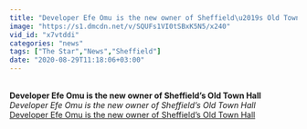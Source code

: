 ```yaml
---
title: "Developer Efe Omu is the new owner of Sheffield\u2019s Old Town Hall"
image: "https://s1.dmcdn.net/v/SQUFs1VI0tSBxK5N5/x240"
vid_id: "x7vtddi"
categories: "news"
tags: ["The Star","News","Sheffield"]
date: "2020-08-29T11:18:06+03:00"
---
```

<br><b>Developer Efe Omu is the new owner of Sheffield’s Old Town Hall</b><br> <i>Developer Efe Omu is the new owner of Sheffield’s Old Town Hall</i><br> <u>Developer Efe Omu is the new owner of Sheffield’s Old Town Hall</u>
